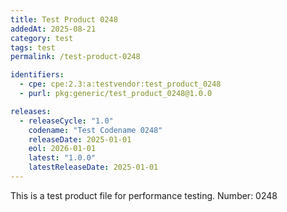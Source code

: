 ```yaml
---
title: Test Product 0248
addedAt: 2025-08-21
category: test
tags: test
permalink: /test-product-0248

identifiers:
  - cpe: cpe:2.3:a:testvendor:test_product_0248
  - purl: pkg:generic/test_product_0248@1.0.0

releases:
  - releaseCycle: "1.0"
    codename: "Test Codename 0248"
    releaseDate: 2025-01-01
    eol: 2026-01-01
    latest: "1.0.0"
    latestReleaseDate: 2025-01-01
---
```


This is a test product file for performance testing. Number: 0248
